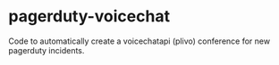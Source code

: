 pagerduty-voicechat
===================

Code to automatically create a voicechatapi (plivo) conference for new pagerduty incidents.

